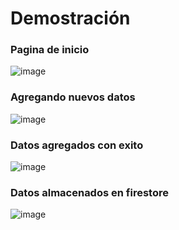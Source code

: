 <h1>Demostración</h1>
<h3>Pagina de inicio</h3>

![image](https://github.com/user-attachments/assets/9ea463cb-e4e0-4071-b07d-2f240f5be0d1)

<h3>Agregando nuevos datos</h3>

![image](https://github.com/user-attachments/assets/b7b803d6-3f5e-47be-a0d1-51d264c50c6a)

<h3>Datos agregados con exito</h3>

![image](https://github.com/user-attachments/assets/e42afc1e-25ef-4bb0-aee1-a3672ce01f38)


<h3>Datos almacenados en firestore</h3>

![image](https://github.com/user-attachments/assets/c976938c-4835-48ef-8f6c-029d75c72c3b)

